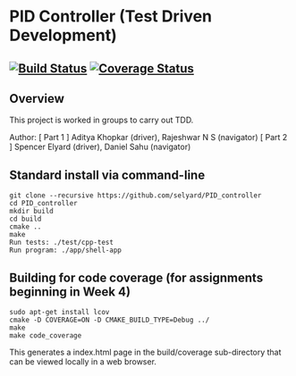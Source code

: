 # PID Controller (Test Driven Development)
[![Build Status](https://travis-ci.com/selyard/PID_controller.svg?branch=master)](https://travis-ci.com/github/selyard/PID_controller)
[![Coverage Status](https://coveralls.io/repos/github/selyard/PID_controller/badge.svg?branch=master)](https://coveralls.io/github/selyard/PID_controller?branch=master)
---

## Overview

This project is worked in groups to carry out TDD.

Author: 
[ Part 1 ] Aditya Khopkar (driver), Rajeshwar N S (navigator)
[ Part 2 ] Spencer Elyard (driver), Daniel Sahu (navigator)

## Standard install via command-line
```
git clone --recursive https://github.com/selyard/PID_controller
cd PID_controller
mkdir build
cd build
cmake ..
make
Run tests: ./test/cpp-test
Run program: ./app/shell-app
```

## Building for code coverage (for assignments beginning in Week 4)
```
sudo apt-get install lcov
cmake -D COVERAGE=ON -D CMAKE_BUILD_TYPE=Debug ../
make
make code_coverage
```
This generates a index.html page in the build/coverage sub-directory that can be viewed locally in a web browser.

